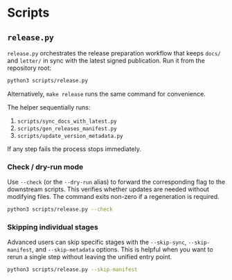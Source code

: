 # Scripts

## `release.py`

`release.py` orchestrates the release preparation workflow that keeps
`docs/` and `letter/` in sync with the latest signed publication. Run it
from the repository root:

```sh
python3 scripts/release.py
```

Alternatively, `make release` runs the same command for convenience.

The helper sequentially runs:

1. `scripts/sync_docs_with_latest.py`
2. `scripts/gen_releases_manifest.py`
3. `scripts/update_version_metadata.py`

If any step fails the process stops immediately.

### Check / dry-run mode

Use `--check` (or the `--dry-run` alias) to forward the corresponding flag
to the downstream scripts. This verifies whether updates are needed without
modifying files. The command exits non-zero if a regeneration is required.

```sh
python3 scripts/release.py --check
```

### Skipping individual stages

Advanced users can skip specific stages with the `--skip-sync`,
`--skip-manifest`, and `--skip-metadata` options. This is helpful when you
want to rerun a single step without leaving the unified entry point.

```sh
python3 scripts/release.py --skip-manifest
```
